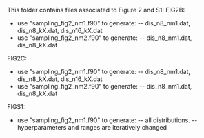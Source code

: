 This folder contains files associated to Figure 2 and S1:
FIG2B:
- use "sampling_fig2_nm1.f90" to generate:
-- dis_n8_nm1.dat, dis_n8_kX.dat, dis_n16_kX.dat
- use "sampling_fig2_nm2.f90" to generate:
-- dis_n8_nm1.dat, dis_n8_kX.dat
  
FIG2C:
- use "sampling_fig2_nm1.f90" to generate:
-- dis_n8_nm1.dat, dis_n8_kX.dat, dis_n16_kX.dat
- use "sampling_fig2_nm2.f90" to generate:
-- dis_n8_nm1.dat, dis_n8_kX.dat
  
FIGS1:
- use "sampling_fig2_nm1.f90" to generate:
-- all distributions.
-- hyperparameters and ranges are iteratively changed
